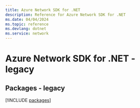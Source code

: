 ```yaml
---
title: Azure Network SDK for .NET
description: Reference for Azure Network SDK for .NET
ms.date: 04/04/2024
ms.topic: reference
ms.devlang: dotnet
ms.service: network
---
```

# Azure Network SDK for .NET - legacy
## Packages - legacy
[!INCLUDE [packages](network-index.md)]